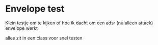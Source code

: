 # Envelope test
Klein testje om te kijken of hoe ik dacht om een adsr (nu alleen attack) envelope werkt

alles zit in een class voor snel testen
